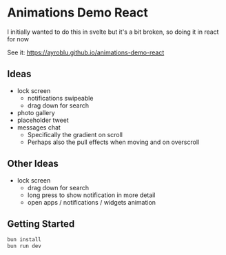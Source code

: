 # Animations Demo React

I initially wanted to do this in svelte but it's a bit broken, so doing it in react for now

See it: https://ayroblu.github.io/animations-demo-react

## Ideas

- lock screen
    - notifications swipeable
    - drag down for search
- photo gallery
- placeholder tweet
- messages chat
    - Specifically the gradient on scroll
    - Perhaps also the pull effects when moving and on overscroll

## Other Ideas

- lock screen
    - drag down for search
    - long press to show notification in more detail
    - open apps / notifications / widgets animation

## Getting Started

```sh
bun install
bun run dev
```
